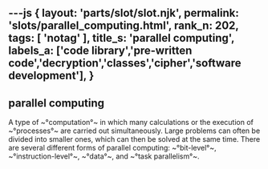 ---js
{
  layout: 'parts/slot/slot.njk',
  permalink: 'slots/parallel_computing.html',
  rank_n: 202,
  tags: [ 'notag' ],
  title_s: 'parallel computing',
  labels_a: ['code library','pre-written code','decryption','classes','cipher','software development'],
}
---
## parallel computing

A type of ~°computation°~ in which many calculations or the execution of ~°processes°~ are carried out simultaneously. Large problems can often be divided into smaller ones, which can then be solved at the same time. There are several different forms of parallel computing: ~°bit-level°~, ~°instruction-level°~, ~°data°~, and ~°task parallelism°~.
